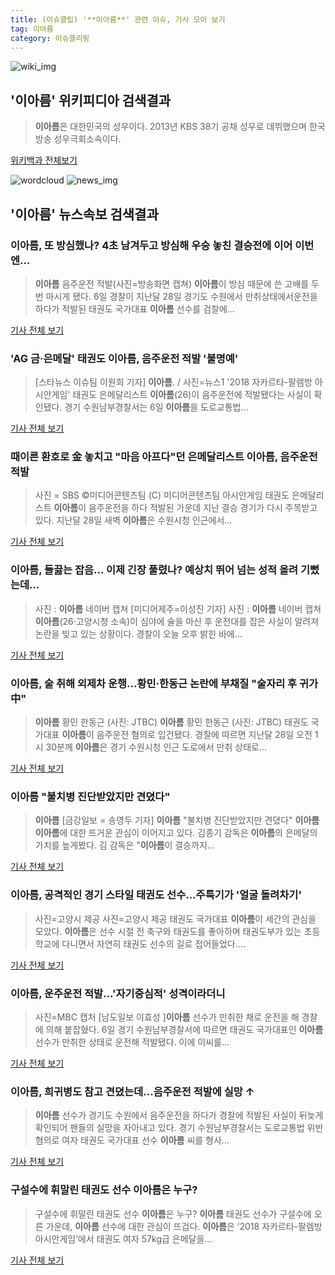 ```yaml
---
title: (이슈클립) '**이아름**' 관련 이슈, 기사 모아 보기
tag: 이아름
category: 이슈클리핑
---
```

![wiki_img](https://user-images.githubusercontent.com/42597476/44503234-41136a80-a6d0-11e8-9071-6fc6418eafe4.png)
## **'**이아름**'** 위키피디아 검색결과
>**이아름**은 대한민국의 성우이다. 2013년 KBS 38기 공채 성우로 데뷔했으며 한국방송 성우극회소속이다.

<a href="https://ko.wikipedia.org/wiki/이아름" target="_blank">위키백과 전체보기</a>

![wordcloud](https://s3.ap-northeast-2.amazonaws.com/lyrics101-wordcloud/2018-09-06-1536235553.png)
![news_img](https://user-images.githubusercontent.com/42597476/44507050-1206f400-a6e4-11e8-8d98-7ffbfebb353f.png)
## **'**이아름**'** 뉴스속보 검색결과
### **이아름**, 또 방심했나? 4초 남겨두고 방심해 우승 놓친 결승전에 이어 이번엔…

>**이아름** 음주운전 적발(사진=방송화면 캡쳐) **이아름**이 방심 때문에 쓴 고배를 두 번 마시게 됐다.   6일 경찰이 지난달 28일 경기도 수원에서 만취상태에서운전을 하다가 적발된 태권도 국가대표 **이아름** 선수를 검찰에...

<a href="http://www.gnmaeil.com/news/articleView.html?idxno=381965" target="_blank">기사 전체 보기</a>

### 'AG 금·은메달' 태권도 **이아름**, 음주운전 적발 '불명예'

>[스타뉴스 이슈팀 이원희 기자] **이아름**. / 사진=뉴스1 '2018 자카르타-팔렘방 아시안게임' 태권도 은메달리스트 **이아름**(26)이 음주운전에 적발됐다는 사실이 확인됐다. 경기 수원남부경찰서는 6일 **이아름**을 도로교통법...

<a href="http://star.mt.co.kr/stview.php?no=2018090618100920658" target="_blank">기사 전체 보기</a>

### 때이른 환호로 金 놓치고 "마음 아프다"던 은메달리스트 **이아름**, 음주운전 적발

>사진 = SBS     ©미디어콘텐츠팀 (C) 미디어콘텐츠팀 아시안게임 태권도 은메달리스트 **이아름**이 음주운전을 하다 적발된 가운데 지난 결승 경기가 다시 주목받고 있다. 지난달 28일 새벽 **이아름**은 수원시청 인근에서...

<a href="http://newsbrite.net/sub_read.html?uid=18008&section=sc20" target="_blank">기사 전체 보기</a>

### **이아름**, 들끓는 잡음... 이제 긴장 풀렸나? 예상치 뛰어 넘는 성적 올려 기뻤는데... 

>사진 : **이아름** 네이버 캡쳐 [미디어제주=이성진 기자] 사진 : **이아름** 네이버 캡쳐 **이아름**(26·고양시청 소속)이 심야에 술을 마신 후 운전대를 잡은 사실이 알려져 논란을 빚고 있는 상황이다. 경찰이 오늘 오후 밝힌 바에...

<a href="http://www.mediajeju.com/news/articleView.html?idxno=309282" target="_blank">기사 전체 보기</a>

### **이아름**, 술 취해 외제차 운행…황민·한동근 논란에 부채질 "술자리 후 귀가中"

>**이아름** 황민 한동근 (사진: JTBC) **이아름** 황민 한동근 (사진: JTBC) 태권도 국가대표 **이아름**이 음주운전 혐의로 입건됐다. 경찰에 따르면 지난달 28일 오전 1시 30분께 **이아름**은 경기 수원시청 인근 도로에서 만취 상태로...

<a href="http://www.dtnews24.com/news/articleView.html?idxno=524751" target="_blank">기사 전체 보기</a>

### **이아름** "불치병 진단받았지만 견뎠다"

>**이아름** [금강일보 = 송영두 기자] **이아름** "불치병 진단받았지만 견뎠다" **이아름** **이아름**에 대한 뜨거운 관심이 이어지고 있다. 김종기 감독은 **이아름**의 은메달의 가치를 높게봤다.  김 감독은 "**이아름**이 결승까지...

<a href="http://www.ggilbo.com/news/articleView.html?idxno=543481" target="_blank">기사 전체 보기</a>

### **이아름**, 공격적인 경기 스타일 태권도 선수...주특기가 '얼굴 돌려차기'

>사진=고양시 제공 사진=고양시 제공 태권도 국가대표 **이아름**이 세간의 관심을 모았다. **이아름**은 선수 시절 전 축구와 태권도를 좋아하며 태권도부가 있는 초등학교에 다니면서 자연히 태권도 선수의 길로 접어들었다....

<a href="http://www.whitepaper.co.kr/news/articleView.html?idxno=114107" target="_blank">기사 전체 보기</a>

### **이아름**, 운주운전 적발...'자기중심적' 성격이라더니

>사진=MBC 캡처 [남도일보 이효성 ]**이아름** 선수가 만취한 채로 운전을 해 경찰에 의해 붙잡혔다. 6일 경기 수원남부경찰서에 따르면 태권도 국가대표인 **이아름** 선수가 만취한 상태로 운전해 적발됐다. 이에 이씨를...

<a href="http://www.namdonews.com/news/articleView.html?idxno=489199" target="_blank">기사 전체 보기</a>

### **이아름**, 희귀병도 참고 견뎠는데...음주운전 적발에 실망 ↑

>**이아름** 선수가 경기도 수원에서 음주운전을 하다가 경찰에 적발된 사실이 뒤늦게 확인되어 팬들의 실망을 자아내고 있다. 경기 수원남부경찰서는 도로교통법 위반 혐의로 여자 태권도 국가대표 선수 **이아름** 씨를 형사...

<a href="http://www.gukjenews.com/news/articleView.html?idxno=987428" target="_blank">기사 전체 보기</a>

### 구설수에 휘말린 태권도 선수 **이아름**은 누구?

>구설수에 휘말린 태권도 선수 **이아름**은 누구? **이아름** 태권도 선수가 구설수에 오른 가운데, **이아름** 선수에 대한 관심이 뜨겁다. **이아름**은 ‘2018 자카르타-팔렘방 아시안게임’에서 태권도 여자 57kg급 은메달을...

<a href="http://www.viva100.com/main/view.php?key=20180906002056052" target="_blank">기사 전체 보기</a>



